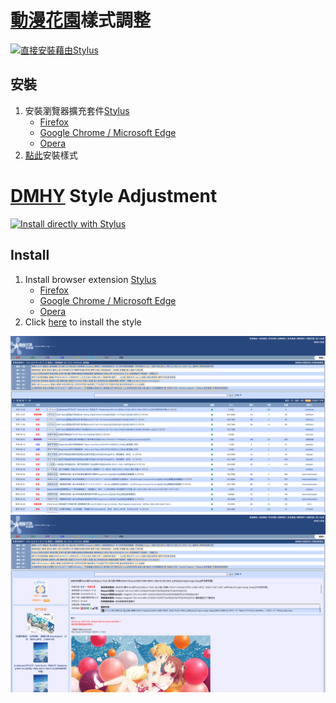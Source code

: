 # [動漫花園](https://share.dmhy.org/)樣式調整

[![直接安裝藉由Stylus](https://img.shields.io/badge/%E7%9B%B4%E6%8E%A5%E5%AE%89%E8%A3%9D%E8%97%89%E7%94%B1-Stylus-116b59.svg)](https://github.com/abc1236762/DMHY-Style-Adjustment/raw/master/DMHY-Style-Adjustment.user.css)

## 安裝

1. 安裝瀏覽器擴充套件[Stylus](https://add0n.com/stylus.html)
   - [Firefox](https://addons.mozilla.org/firefox/addon/styl-us/)
   - [Google Chrome / Microsoft Edge](https://chrome.google.com/webstore/detail/stylus/clngdbkpkpeebahjckkjfobafhncgmne)
   - [Opera](https://addons.opera.com/extensions/details/stylus/)
2. [點此](https://github.com/abc1236762/DMHY-Style-Adjustment/raw/master/DMHY-Style-Adjustment.user.css)安裝樣式

# [DMHY](https://share.dmhy.org/) Style Adjustment

[![Install directly with Stylus](https://img.shields.io/badge/Install%20directly%20with-Stylus-116b59.svg)](https://github.com/abc1236762/DMHY-Style-Adjustment/gitlab.user.css)

## Install

1. Install browser extension [Stylus](https://add0n.com/stylus.html)
   - [Firefox](https://addons.mozilla.org/firefox/addon/styl-us/)
   - [Google Chrome / Microsoft Edge](https://chrome.google.com/webstore/detail/stylus/clngdbkpkpeebahjckkjfobafhncgmne)
   - [Opera](https://addons.opera.com/extensions/details/stylus/)
2. Click [here](https://github.com/abc1236762/DMHY-Style-Adjustment/raw/master/DMHY-Style-Adjustment.user.css) to install the style

![screenshot1](screenshot1.png)
![screenshot2](screenshot2.png)
